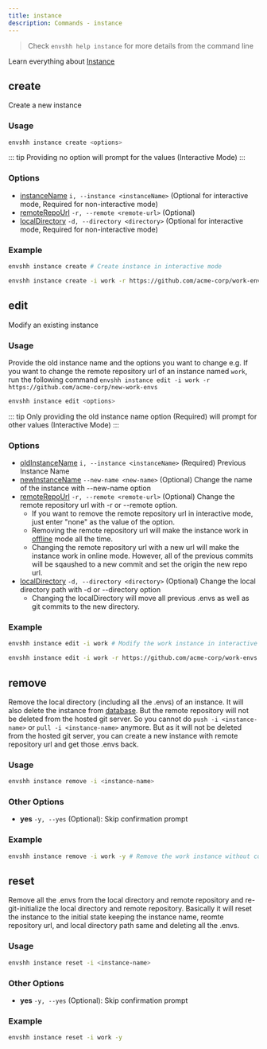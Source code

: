 ```yaml
---
title: instance
description: Commands - instance
---
```


> Check `envshh help instance` for more details from the command line

Learn everything about [Instance](/core-concepts/05-instance)

## create

Create a new instance

### Usage

```sh
envshh instance create <options>
```

::: tip
Providing no option will prompt for the values (Interactive Mode)
:::

### Options

- [instanceName](/core-concepts/05-instance/#1-name-of-the-instance)
  `i, --instance <instanceName>` (Optional for interactive mode, Required for non-interactive mode)
- [remoteRepoUrl](/core-concepts/05-instance/#2-remote-repository-url)
  `-r, --remote <remote-url>` (Optional)
- [localDirectory](/core-concepts/05-instance/#3-local-directory-path)
  `-d, --directory <directory>` (Optional for interactive mode, Required for non-interactive mode)

### Example

```sh
envshh instance create # Create instance in interactive mode
```

```sh
envshh instance create -i work -r https://github.com/acme-corp/work-envs.git -d /home/codes/work-envs
```

## edit

Modify an existing instance

### Usage

Provide the old instance name and the options you want to change
e.g. If you want to change the remote repository url of an instance named `work`, run the following command
`envshh instance edit -i work -r https://github.com/acme-corp/new-work-envs`

```sh
envshh instance edit <options>
```

::: tip
Only providing the old instance name option (Required) will prompt for other values (Interactive Mode)
:::

### Options

- [oldInstanceName](/core-concepts/05-instance/#1-name-of-the-instance)
  `i, --instance <instanceName>` (Required)
  Previous Instance Name
- [newInstanceName](/core-concepts/05-instance/#1-name-of-the-instance)
  `--new-name <new-name>` (Optional)
  Change the name of the instance with --new-name option
- [remoteRepoUrl](/core-concepts/05-instance/#2-remote-repository-url)
  `-r, --remote <remote-url>` (Optional)
  Change the remote repository url with -r or --remote option.
  - If you want to remove the remote repository url in interactive mode, just enter "none" as the value of the option.
  - Removing the remote repository url will make the instance work in [offline](/core-concepts/04-offline) mode all the time.
  - Changing the remote repository url with a new url will make the instance work in online mode. However, all of the previous commits will be sqaushed to a new commit and set the origin the new repo url.
- [localDirectory](/core-concepts/05-instance/#3-local-directory-path)
  `-d, --directory <directory>` (Optional)
  Change the local directory path with -d or --directory option
  - Changing the localDirectory will move all previous .envs as well as git commits to the new directory.

### Example

```sh
envshh instance edit -i work # Modify the work instance in interactive mode
```

```sh
envshh instance edit -i work -r https://github.com/acme-corp/work-envs.git -d /home/codes/work-envs
```

## remove

Remove the local directory (including all the .envs) of an instance. It will also delete the instance from [database](/commands/08-db). But the remote repository will not be deleted from the hosted git server. So you cannot do `push -i <instance-name>` or `pull -i <instance-name>` anymore. But as it will not be deleted from the hosted git server, you can create a new instance with remote repository url and get those .envs back.

### Usage

```sh
envshh instance remove -i <instance-name>
```

### Other Options

- **yes** `-y, --yes` (Optional):
  Skip confirmation prompt

### Example

```sh
envshh instance remove -i work -y # Remove the work instance without confirmation prompt
```

## reset

Remove all the .envs from the local directory and remote repository and re-git-initialize the local directory and remote repository.
Basically it will reset the instance to the initial state keeping the instance name, reomte repository url, and local directory path same and deleting all the .envs.

### Usage

```sh
envshh instance reset -i <instance-name>
```

### Other Options

- **yes** `-y, --yes` (Optional):
  Skip confirmation prompt

### Example

```sh
envshh instance reset -i work -y
```
